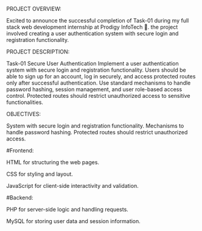 PROJECT OVERVIEW:

Excited to announce the successful completion of Task-01 during my full stack web development internship at Prodigy InfoTech 🚀. the project involved creating a user authentication system with secure login and registration functionality.

PROJECT DESCRIPTION:

Task-01 Secure User Authentication Implement a user authentication system with secure login and registration functionality. Users should be able to sign up for an account, log in securely, and access protected routes only after successful authentication. Use standard mechanisms to handle password hashing, session management, and user role-based access control. Protected routes should restrict unauthorized access to sensitive functionalities.

OBJECTIVES:

System with secure login and registration functionality.
Mechanisms to handle password hashing.
Protected routes should restrict unauthorized access.

#Frontend:

HTML for structuring the web pages.

CSS for styling and layout.

JavaScript for client-side interactivity and validation.

#Backend:

PHP for server-side logic and handling requests.

MySQL for storing user data and session information.


